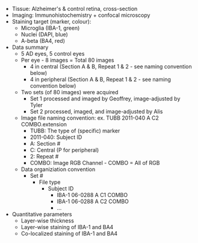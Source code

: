 * Tissue: Alzheimer's & control retina, cross-section 
* Imaging: Immunohistochemistry + confocal microscopy 
* Staining target (marker, colour): 
  * Microglia (IBA-1, green)
  * Nuclei (DAPI, blue) 
  * A-beta (BA4, red)
* Data summary
  * 5 AD eyes, 5 control eyes
  * Per eye - 8 images = Total 80 images
    * 4 in central (Section A & B, Repeat 1 & 2 - see naming convention below) 
    * 4 in peripheral (Section A & B, Repeat 1 & 2 - see naming convention below)
  * Two sets (of 80 images) were acquired  
    * Set 1 processed and imaged by Geoffrey, image-adjusted by Tyler
    * Set 2 processed, imaged, and image-adjusted by Alis    
  * Image file naming convention: ex. TUBB 2011-040 A C2 COMBO.extension 
    * TUBB: The type of (specific) marker 
    * 2011-040: Subject ID 
    * A: Section # 
    * C: Central (P for peripheral) 
    * 2: Repeat # 
    * COMBO: Image RGB Channel - COMBO = All of RGB  
  * Data organiziation convention
    * Set #
      * File type
        * Subject ID
          * IBA-1 06-0288 A C1 COMBO 
          * IBA-1 06-0288 A C2 COMBO
          * ...
* Quantitative parameters
  * Layer-wise thickness  
  * Layer-wise staining of IBA-1 and BA4
  * Co-localized staining of IBA-1 and BA4
